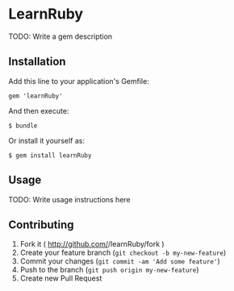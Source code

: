 # LearnRuby

TODO: Write a gem description

## Installation

Add this line to your application's Gemfile:

    gem 'learnRuby'

And then execute:

    $ bundle

Or install it yourself as:

    $ gem install learnRuby

## Usage

TODO: Write usage instructions here

## Contributing

1. Fork it ( http://github.com/<my-github-username>/learnRuby/fork )
2. Create your feature branch (`git checkout -b my-new-feature`)
3. Commit your changes (`git commit -am 'Add some feature'`)
4. Push to the branch (`git push origin my-new-feature`)
5. Create new Pull Request
